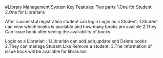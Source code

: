 #Library Management System Key Features:
Two parts
 1.One for Student
 2.One for Librarians

After successful registration student can login Login as a Student:
 1.Student can view which books is available and how many books are availble
 2.They Can Issue book after seeing the availability of books

Login as a Librarian :
1.Librarian can add,edit,update and Delete books 
2.They can manage Student Like Remove a student.
3.The information of issue book will be available for librarians
